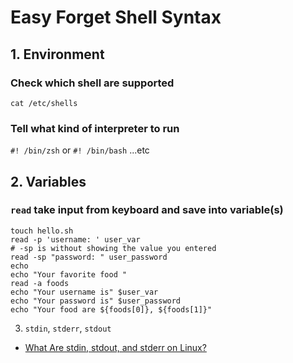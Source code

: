 # Easy Forget Shell Syntax

## 1. Environment

### Check which shell are supported  

`cat /etc/shells`

### Tell what kind of interpreter to run

`#! /bin/zsh` or `#! /bin/bash` ...etc

## 2. Variables

### `read` take input from keyboard and save into variable(s)

```
touch hello.sh
read -p 'username: ' user_var
# -sp is without showing the value you entered
read -sp "password: " user_password
echo
echo "Your favorite food "
read -a foods
echo "Your username is" $user_var
echo "Your password is" $user_password
echo "Your food are ${foods[0]}, ${foods[1]}"
```

3. `stdin`, `stderr`, `stdout`

- [What Are stdin, stdout, and stderr on Linux?](https://www.howtogeek.com/435903/what-are-stdin-stdout-and-stderr-on-linux/)
